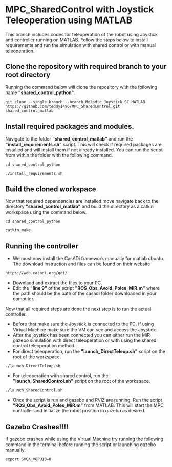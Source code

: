 # MPC_SharedControl with Joystick Teleoperation using MATLAB 
This branch includes codes for teleoperation of the robot using Joystick and controller running on MATLAB. Follow the steps below to install requirements and run the simulation with shared control or with manual teleoperation.

## Clone the repository with required branch to your root directory
Running the command below will clone the repository with the following name **"shared_control_python"**.
```
git clone --single-branch --branch Melodic_Joystick_SC_MATLAB https://github.com/teddy1496/MPC_SharedControl.git shared_control_matlab
```

## Install required packages and modules.
Navigate to the folder **"shared_control_matlab"** and run the **"install_requirements.sh"** script. This will check if required packages are installed and will install them if not already installed. You can run the script from within the folder with the following command.
```
cd shared_control_python

./install_requirements.sh
```
## Build the cloned workspace
Now that required dependencies are installed move navigate back to the directory **"shared_control_matlab"** and build the directory as a catkin workspace using the command below.
```
cd shared_control_python

catkin_make
```
## Running the controller
* We must now install the CasADi framework manually for matlab ubuntu. The download instruction and files can be found on their website
```
https://web.casadi.org/get/
```
* Downlaod and extract the files to your PC. 
* Edit the **"line 9"** of the script **"ROS_Obs_Avoid_Poles_MiR.m"** where the path should be the path of the casadi folder downloaded in your computer.

Now that all required steps are done the next step is to run the actual controller. 
* Before that make sure the Joystick is connected to the PC. If using Virtual Machine make sure the VM can see and access the Joystick.
* After the joystick has been connected you can either run the MiR gazebo simulation with direct teleoperation or with using the shared control teleoperation method.
* For direct teleoperation, run the **"launch_DirectTeleop.sh"** script on the root of the workspace.
```
./launch_DirectTeleop.sh
```
* For teleoperation with shared control, run the **"launch_SharedControl.sh"** script on the root of the workspace.
```
./launch_SharedControl.sh
```

* Once the script is run and gazebo and RVIZ are running, Run the script **"ROS_Obs_Avoid_Poles_MiR.m"** from MATLAB. This will start the MPC controller and initialize the robot position in gazebo as desired. 

## Gazebo Crashes!!!!
If gazebo crashes while using the Virtual Machine try running the following command in the terminal before running the script or launching gazebo manually.
```
export SVGA_VGPU10=0
```
